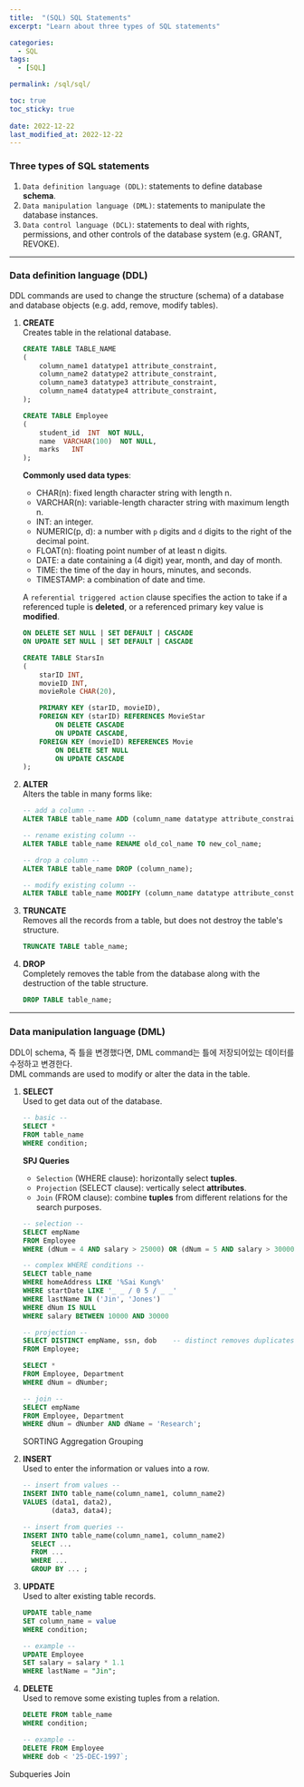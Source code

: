 ```yaml
---
title:  "(SQL) SQL Statements"
excerpt: "Learn about three types of SQL statements"

categories:
  - SQL
tags:
  - [SQL]

permalink: /sql/sql/

toc: true
toc_sticky: true
 
date: 2022-12-22
last_modified_at: 2022-12-22
---
```


### **Three types of SQL statements**
1. `Data definition language (DDL)`: statements to define database **schema**.
2. `Data manipulation language (DML)`: statements to manipulate the database instances.
3. `Data control language (DCL)`: statements to deal with rights, permissions, and other controls of the database system (e.g. GRANT, REVOKE).
---

### **Data definition language (DDL)**
DDL commands are used to change the structure (schema) of a database and database objects (e.g. add, remove, modify tables).

1. **CREATE**  
   Creates table in the relational database.
   ```sql
   CREATE TABLE TABLE_NAME
   (
       column_name1 datatype1 attribute_constraint,
       column_name2 datatype2 attribute_constraint,
       column_name3 datatype3 attribute_constraint,
       column_name4 datatype4 attribute_constraint,
   );

   CREATE TABLE Employee
   (
       student_id  INT  NOT NULL,
       name  VARCHAR(100)  NOT NULL,
       marks   INT
   );
   ```
   **Commonly used data types**:
   - CHAR(n): fixed length character string with length n.
   - VARCHAR(n): variable-length character string with maximum length n.
   - INT: an integer.
   - NUMERIC(p, d): a number with `p` digits and `d` digits to the right of the decimal point.
   - FLOAT(n): floating point number of at least n digits.
   - DATE: a date containing a (4 digit) year, month, and day of month.
   - TIME: the time of the day in hours, minutes, and seconds.
   - TIMESTAMP: a combination of date and time.

    A `referential triggered action` clause specifies the action to take if a referenced tuple is **deleted**, or a referenced primary key value is **modified**.
    ```sql
    ON DELETE SET NULL | SET DEFAULT | CASCADE
    ON UPDATE SET NULL | SET DEFAULT | CASCADE

    CREATE TABLE StarsIn
    (
        starID INT,
        movieID INT,
        movieRole CHAR(20),

        PRIMARY KEY (starID, movieID),
        FOREIGN KEY (starID) REFERENCES MovieStar
            ON DELETE CASCADE
            ON UPDATE CASCADE,
        FOREIGN KEY (movieID) REFERENCES Movie
            ON DELETE SET NULL
            ON UPDATE CASCADE
    );
    ```

2. **ALTER**  
   Alters the table in many forms like:
   ```sql
   -- add a column --
   ALTER TABLE table_name ADD (column_name datatype attribute_constraint);

   -- rename existing column --
   ALTER TABLE table_name RENAME old_col_name TO new_col_name;

   -- drop a column --
   ALTER TABLE table_name DROP (column_name);

   -- modify existing column --
   ALTER TABLE table_name MODIFY (column_name datatype attribute_constraint);
   ```

3. **TRUNCATE**  
   Removes all the records from a table, but does not destroy the table's structure.
   ```sql
   TRUNCATE TABLE table_name;
   ```

4. **DROP**  
   Completely removes the table from the database along with the destruction of the table structure.
   ```sql
   DROP TABLE table_name;
   ```
---
### **Data manipulation language (DML)**
DDL이 schema, 즉 틀을 변경했다면, DML command는 틀에 저장되어있는 데이터를 수정하고 변경한다.  
DML commands are used to modify or alter the data in the table.

1. **SELECT**  
   Used to get data out of the database.
   ```sql
   -- basic --
   SELECT *
   FROM table_name
   WHERE condition;
   ```
   **SPJ Queries**  
   - `Selection` (WHERE clause): horizontally select **tuples**.
   - `Projection` (SELECT clause): vertically select **attributes**.
   - `Join` (FROM clause): combine **tuples** from different relations for the search purposes.  
   ```sql
   -- selection --
   SELECT empName
   FROM Employee
   WHERE (dNum = 4 AND salary > 25000) OR (dNum = 5 AND salary > 30000);

   -- complex WHERE conditions --
   SELECT table_name
   WHERE homeAddress LIKE '%Sai Kung%'
   WHERE startDate LIKE '_ _ / 0 5 / _ _'
   WHERE lastName IN ('Jin', 'Jones')
   WHERE dNum IS NULL
   WHERE salary BETWEEN 10000 AND 30000

   -- projection --
   SELECT DISTINCT empName, ssn, dob    -- distinct removes duplicates --
   FROM Employee;

   SELECT *
   FROM Employee, Department
   WHERE dNum = dNumber;

   -- join --
   SELECT empName
   FROM Employee, Department
   WHERE dNum = dNumber AND dName = 'Research';
   ```

   SORTING
   Aggregation
   Grouping


2. **INSERT**  
   Used to enter the information or values into a row.
   ```sql
   -- insert from values --
   INSERT INTO table_name(column_name1, column_name2)
   VALUES (data1, data2),
          (data3, data4);
   
   -- insert from queries --
   INSERT INTO table_name(column_name1, column_name2)
     SELECT ...
     FROM ...
     WHERE ...
     GROUP BY ... ;
   ```
3. **UPDATE**  
   Used to alter existing table records.
   ```sql
   UPDATE table_name
   SET column_name = value
   WHERE condition;

   -- example --
   UPDATE Employee
   SET salary = salary * 1.1
   WHERE lastName = "Jin";
   ```

4. **DELETE**  
   Used to remove some existing tuples from a relation.
   ```sql
   DELETE FROM table_name
   WHERE condition;

   -- example --
   DELETE FROM Employee
   WHERE dob < '25-DEC-1997`;
   ```

Subqueries
Join
